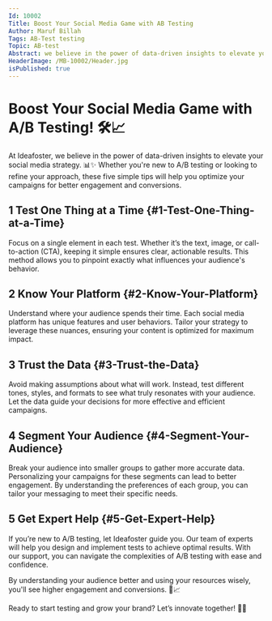 ```yaml
---
Id: 10002
Title: Boost Your Social Media Game with AB Testing
Author: Maruf Billah
Tags: AB-Test testing
Topic: AB-test
Abstract: we believe in the power of data-driven insights to elevate your social media strategy.
HeaderImage: /MB-10002/Header.jpg
isPublished: true
---
```


# Boost Your Social Media Game with A/B Testing! 🛠️📈 

At Ideafoster, we believe in the power of data-driven insights to elevate your social media strategy. 📊✨ Whether you're new to A/B testing or looking to refine your approach, these five simple tips will help you optimize your campaigns for better engagement and conversions.

## 1 Test One Thing at a Time {#1-Test-One-Thing-at-a-Time}

Focus on a single element in each test. Whether it’s the text, image, or call-to-action (CTA), keeping it simple ensures clear, actionable results. This method allows you to pinpoint exactly what influences your audience's behavior.

## 2 Know Your Platform {#2-Know-Your-Platform}

Understand where your audience spends their time. Each social media platform has unique features and user behaviors. Tailor your strategy to leverage these nuances, ensuring your content is optimized for maximum impact.

## 3 Trust the Data {#3-Trust-the-Data}

Avoid making assumptions about what will work. Instead, test different tones, styles, and formats to see what truly resonates with your audience. Let the data guide your decisions for more effective and efficient campaigns.

## 4 Segment Your Audience {#4-Segment-Your-Audience}

Break your audience into smaller groups to gather more accurate data. Personalizing your campaigns for these segments can lead to better engagement. By understanding the preferences of each group, you can tailor your messaging to meet their specific needs.

## 5 Get Expert Help {#5-Get-Expert-Help}

If you’re new to A/B testing, let Ideafoster guide you. Our team of experts will help you design and implement tests to achieve optimal results. With our support, you can navigate the complexities of A/B testing with ease and confidence.

By understanding your audience better and using your resources wisely, you'll see higher engagement and conversions. 🚀📈

Ready to start testing and grow your brand? Let’s innovate together! 🌟🤝